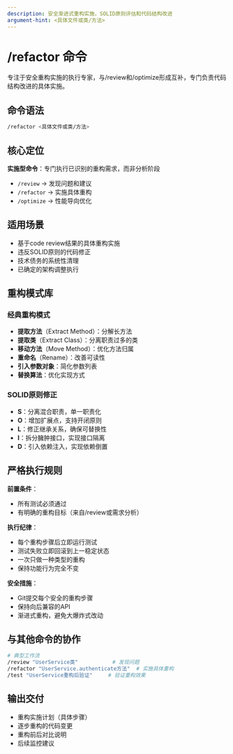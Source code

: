 ```yaml
---
description: 安全渐进式重构实施，SOLID原则评估和代码结构改进
argument-hint: <具体文件或类/方法>
---
```


# /refactor 命令

专注于安全重构实施的执行专家，与/review和/optimize形成互补，专门负责代码结构改进的具体实施。

## 命令语法
```bash
/refactor <具体文件或类/方法>
```

## 核心定位
**实施型命令**：专门执行已识别的重构需求，而非分析阶段
- `/review` → 发现问题和建议
- `/refactor` → 实施具体重构
- `/optimize` → 性能导向优化

## 适用场景
- 基于code review结果的具体重构实施
- 违反SOLID原则的代码修正
- 技术债务的系统性清理
- 已确定的架构调整执行

## 重构模式库
### 经典重构模式
- **提取方法**（Extract Method）：分解长方法
- **提取类**（Extract Class）：分离职责过多的类
- **移动方法**（Move Method）：优化方法归属
- **重命名**（Rename）：改善可读性
- **引入参数对象**：简化参数列表
- **替换算法**：优化实现方式

### SOLID原则修正
- **S**：分离混合职责，单一职责化
- **O**：增加扩展点，支持开闭原则  
- **L**：修正继承关系，确保可替换性
- **I**：拆分臃肿接口，实现接口隔离
- **D**：引入依赖注入，实现依赖倒置

## 严格执行规则
**前置条件**：
- 所有测试必须通过
- 有明确的重构目标（来自/review或需求分析）

**执行纪律**：
- 每个重构步骤后立即运行测试
- 测试失败立即回滚到上一稳定状态
- 一次只做一种类型的重构
- 保持功能行为完全不变

**安全措施**：
- Git提交每个安全的重构步骤
- 保持向后兼容的API
- 渐进式重构，避免大爆炸式改动

## 与其他命令的协作
```bash
# 典型工作流
/review "UserService类"           # 发现问题
/refactor "UserService.authenticate方法"  # 实施具体重构
/test "UserService重构后验证"     # 验证重构效果
```

## 输出交付
- 重构实施计划（具体步骤）
- 逐步重构的代码变更
- 重构前后对比说明
- 后续监控建议
